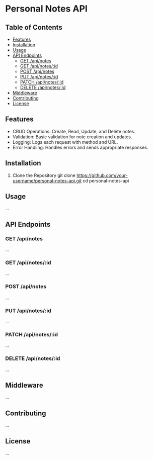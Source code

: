 # Personal Notes API

## Table of Contents

- [Features](#features)
- [Installation](#installation)
- [Usage](#usage)
- [API Endpoints](#api-endpoints)
  - [GET /api/notes](#get-apinotes)
  - [GET /api/notes/:id](#get-apinotesid)
  - [POST /api/notes](#post-apinotes)
  - [PUT /api/notes/:id](#put-apinotesid)
  - [PATCH /api/notes/:id](#patch-apinotesid)
  - [DELETE /api/notes/:id](#delete-apinotesid)
- [Middleware](#middleware)
- [Contributing](#contributing)
- [License](#license)

## Features

* CRUD Operations: Create, Read, Update, and Delete notes.
* Validation: Basic validation for note creation and updates.
* Logging: Logs each request with method and URL.
* Error Handling: Handles errors and sends appropriate responses.
## Installation
1. Clone the Repository
        git clone https://github.com/your-username/personal-notes-api.git
        cd personal-notes-api
        
## Usage

...

## API Endpoints

### GET /api/notes

...

### GET /api/notes/:id

...

### POST /api/notes

...

### PUT /api/notes/:id

...

### PATCH /api/notes/:id

...

### DELETE /api/notes/:id

...

## Middleware

...

## Contributing

...

## License

...
